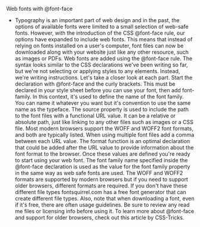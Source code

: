 Web fonts with @font-face
- Typography is an important part of web design and in the past, the options of available fonts were limited to a small selection of web-safe fonts. However, with the introduction of the CSS @font-face rule, our options have expanded to include web fonts. This means that instead of relying on fonts installed on a user's computer, font files can now be downloaded along with your website just like any other resource, such as images or PDFs. Web fonts are added using the @font-face rule. The syntax looks similar to the CSS declarations we've been writing so far, but we're not selecting or applying styles to any elements. Instead, we're writing instructions. Let's take a closer look at each part. Start the declaration with @font-face and the curly brackets. This must be declared in your style sheet before you can use your font, then add font-family. In this context, it's used to define the name of the font family. You can name it whatever you want but it's convention to use the same name as the typeface. The source property is used to include the path to the font files with a functional URL value. It can be a relative or absolute path, just like linking to any other files such as images or a CSS file. Most modern browsers support the WOFF and WOFF2 font formats, and both are typically listed. When using multiple font files add a comma between each URL value. The format function is an optimal declaration that could be added after the URL value to provide information about the font format to the browser. Once these values are defined you're ready to start using your web font. The font family name specified inside the @font-face declaration is used as the value for the font family property in the same way as web safe fonts are used. The WOFF and WOFF2 formats are supported by modern browsers but if you need to support older browsers, different formats are required. If you don't have these different file types fontsquirrel.com has a free font generator that can create different file types. Also, note that when downloading a font, even if it's free, there are often usage guidelines. Be sure to review any read me files or licensing info before using it. To learn more about @font-face and support for older browsers, check out this article by CSS-Tricks.